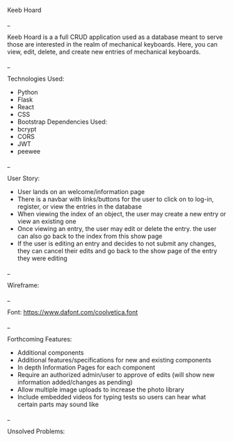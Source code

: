 Keeb Hoard

_

Keeb Hoard is a a full CRUD application used as a database meant to serve those are interested in the realm of mechanical keyboards. Here, you can view, edit, delete, and create new entries of mechanical keyboards.

_

Technologies Used:
- Python
- Flask
- React
- CSS
- Bootstrap
Dependencies Used:
- bcrypt
- CORS
- JWT
- peewee

_

User Story:
- User lands on an welcome/information page
- There is a navbar with links/buttons for the user to click on to log-in, register, or view the entries in the database
- When viewing the index of an object, the user may create a new entry or view an existing one
- Once viewing an entry, the user may edit or delete the entry. the user can also go back to the index from this show page
- If the user is editing an entry and decides to not submit any changes, they can cancel their edits and go back to the show page of the entry they were editing

_

Wireframe:

_

Font: https://www.dafont.com/coolvetica.font

_

Forthcoming Features:
- Additional components
- Additional features/specifications for new and existing components
- In depth Information Pages for each component
- Require an authorized admin/user to approve of edits (will show new information added/changes as pending)
- Allow multiple image uploads to increase the photo library
- Include embedded videos for typing tests so users can hear what certain parts may sound like

_

Unsolved Problems: